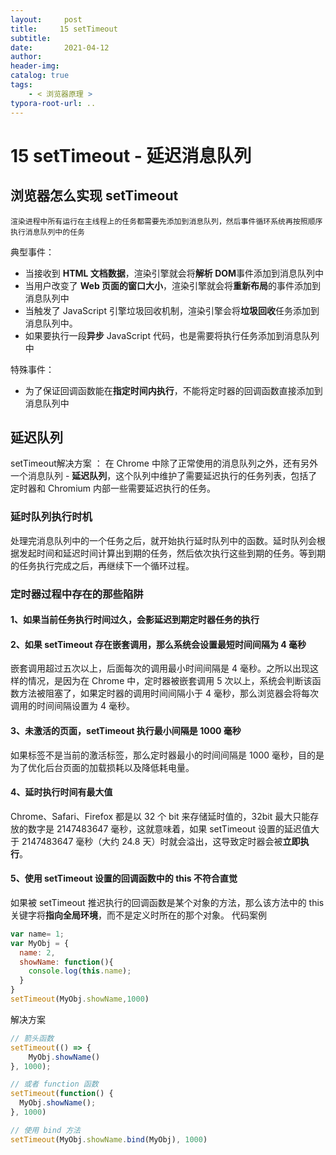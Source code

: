 ```yaml
---
layout:     post
title:     15 setTimeout
subtitle:  
date:       2021-04-12
author:     
header-img: 
catalog: true
tags:
    - < 浏览器原理 >
typora-root-url: ..
---
```



# 15 setTimeout - 延迟消息队列

## 浏览器怎么实现 setTimeout
    渲染进程中所有运行在主线程上的任务都需要先添加到消息队列，然后事件循环系统再按照顺序执行消息队列中的任务

典型事件：
-   当接收到 **HTML 文档数据**，渲染引擎就会将**解析 DOM**事件添加到消息队列中
-   当用户改变了 **Web 页面的窗口大小**，渲染引擎就会将**重新布局**的事件添加到消息队列中
-   当触发了 JavaScript 引擎垃圾回收机制，渲染引擎会将**垃圾回收**任务添加到消息队列中。
-   如果要执行一段**异步** JavaScript 代码，也是需要将执行任务添加到消息队列中

特殊事件：
-   为了保证回调函数能在**指定时间内执行**，不能将定时器的回调函数直接添加到消息队列中

## 延迟队列
setTimeout解决方案 ： 在 Chrome 中除了正常使用的消息队列之外，还有另外一个消息队列 - **延迟队列**，这个队列中维护了需要延迟执行的任务列表，包括了定时器和 Chromium 内部一些需要延迟执行的任务。

###  延时队列执行时机

处理完消息队列中的一个任务之后，就开始执行延时队列中的函数。延时队列会根据发起时间和延迟时间计算出到期的任务，然后依次执行这些到期的任务。等到期的任务执行完成之后，再继续下一个循环过程。
    
### 定时器过程中存在的那些陷阱

#### 1、如果当前任务执行时间过久，会影延迟到期定时器任务的执行

#### 2、如果 setTimeout 存在嵌套调用，那么系统会设置最短时间间隔为 4 毫秒
嵌套调用超过五次以上，后面每次的调用最小时间间隔是 4 毫秒。之所以出现这样的情况，是因为在 Chrome 中，定时器被嵌套调用 5 次以上，系统会判断该函数方法被阻塞了，如果定时器的调用时间间隔小于 4 毫秒，那么浏览器会将每次调用的时间间隔设置为 4 毫秒。

#### 3、未激活的页面，setTimeout 执行最小间隔是 1000 毫秒
如果标签不是当前的激活标签，那么定时器最小的时间间隔是 1000 毫秒，目的是为了优化后台页面的加载损耗以及降低耗电量。

#### 4、延时执行时间有最大值
Chrome、Safari、Firefox 都是以 32 个 bit 来存储延时值的，32bit 最大只能存放的数字是 2147483647 毫秒，这就意味着，如果 setTimeout 设置的延迟值大于 2147483647 毫秒（大约 24.8 天）时就会溢出，这导致定时器会被**立即执行**。

#### 5、使用 setTimeout 设置的回调函数中的 this 不符合直觉
如果被 setTimeout 推迟执行的回调函数是某个对象的方法，那么该方法中的 this 关键字将**指向全局环境**，而不是定义时所在的那个对象。
代码案例
```js
var name= 1;
var MyObj = {
  name: 2,
  showName: function(){
    console.log(this.name);
  }
}
setTimeout(MyObj.showName,1000)
```
解决方案
```js
// 箭头函数
setTimeout(() => {
    MyObj.showName()
}, 1000);

// 或者 function 函数
setTimeout(function() {
  MyObj.showName();
}, 1000)

// 使用 bind 方法
setTimeout(MyObj.showName.bind(MyObj), 1000)
```